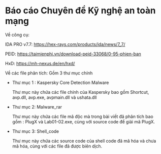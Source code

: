 # Báo cáo Chuyên đề Kỹ nghệ an toàn mạng


Về công cụ: 

IDA PRO v7.7: 
  https://hex-rays.com/products/ida/news/7_7/

PEID:
  https://taimienphi.vn/download-peid-33068/0-95-phien-ban

HxD: 
  https://mh-nexus.de/en/hxd/

Về các file phân tích:  Gồm 3 thư mục chính

- Thư mục 1 : Kaspersky Core Detection Malware
    
    Thư mục này chứa các file chính của Kaspersky bao gồm Shortcut, avp.dll, avp.exe, avpmain.dll và ushata.dll
    
- Thư mục 2: Malware_rar
    
    Thư mục này chứa các file mã độc mà trong bài viết đã phân tích bao gồm : PlugX và Lab01-02.exe, cùng với source code để giải mã PlugX.
    
- Thư mục 3: Shell_code
    
    Thư mục này chứa các source code của shell code đã mã hóa và chưa mã hóa, cùng với các file đã được biên dịch.
